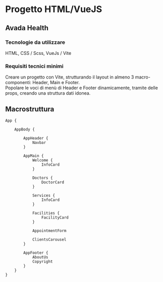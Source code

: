 # Progetto HTML/VueJS

## Avada Health

### Tecnologie da utilizzare
HTML, CSS / Scss, VueJs / Vite

### Requisiti tecnici minimi
Creare un progetto con Vite, strutturando il layout in almeno 3 macro-componenti: Header, Main e Footer.<br>
Popolare le voci di menù di Header e Footer dinamicamente, tramite delle props, creando una struttura dati idonea.

## Macrostruttura
    App {
        
        AppBody {

            AppHeader {
                Navbar
            }

            AppMain {
                Welcome {
                    InfoCard
                }

                Doctors {
                    DoctorCard
                }

                Services {
                    InfoCard
                }

                Facilities {
                    FacilityCard
                }

                AppointmentForm

                ClientsCarousel
            }

            AppFooter {
                AboutUs
                Copyright
            }
        }
    }